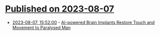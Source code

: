 # [Published on 2023-08-07](index.md)

* [2023-08-07, 15:52:00](https://soylentnews.org/article.pl?sid=23/08/06/1934248&from=rss) - [AI-powered Brain Implants Restore Touch and Movement to Paralysed Man](https://soylentnews.org/article.pl?sid=23/08/06/1934248&from=rss)
